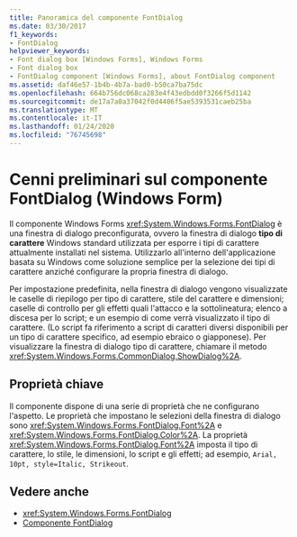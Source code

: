 ```yaml
---
title: Panoramica del componente FontDialog
ms.date: 03/30/2017
f1_keywords:
- FontDialog
helpviewer_keywords:
- Font dialog box [Windows Forms], Windows Forms
- Font dialog box
- FontDialog component [Windows Forms], about FontDialog component
ms.assetid: daf46e57-1b4b-4b7a-bad0-b50ca7ba75dc
ms.openlocfilehash: 664b756dc068ca283e4f43edbdd0f3266f5d1142
ms.sourcegitcommit: de17a7a0a37042f0d4406f5ae5393531caeb25ba
ms.translationtype: MT
ms.contentlocale: it-IT
ms.lasthandoff: 01/24/2020
ms.locfileid: "76745698"
---
```

# <a name="fontdialog-component-overview-windows-forms"></a>Cenni preliminari sul componente FontDialog (Windows Form)
Il componente Windows Forms <xref:System.Windows.Forms.FontDialog> è una finestra di dialogo preconfigurata, ovvero la finestra di dialogo **tipo di carattere** Windows standard utilizzata per esporre i tipi di carattere attualmente installati nel sistema. Utilizzarlo all'interno dell'applicazione basata su Windows come soluzione semplice per la selezione dei tipi di carattere anziché configurare la propria finestra di dialogo.  
  
 Per impostazione predefinita, nella finestra di dialogo vengono visualizzate le caselle di riepilogo per tipo di carattere, stile del carattere e dimensioni; caselle di controllo per gli effetti quali l'attacco e la sottolineatura; elenco a discesa per lo script; e un esempio di come verrà visualizzato il tipo di carattere. (Lo script fa riferimento a script di caratteri diversi disponibili per un tipo di carattere specifico, ad esempio ebraico o giapponese). Per visualizzare la finestra di dialogo tipo di carattere, chiamare il metodo <xref:System.Windows.Forms.CommonDialog.ShowDialog%2A>.  
  
## <a name="key-properties"></a>Proprietà chiave  
 Il componente dispone di una serie di proprietà che ne configurano l'aspetto. Le proprietà che impostano le selezioni della finestra di dialogo sono <xref:System.Windows.Forms.FontDialog.Font%2A> e <xref:System.Windows.Forms.FontDialog.Color%2A>. La proprietà <xref:System.Windows.Forms.FontDialog.Font%2A> imposta il tipo di carattere, lo stile, le dimensioni, lo script e gli effetti; ad esempio, `Arial, 10pt, style=Italic, Strikeout`.  
  
## <a name="see-also"></a>Vedere anche

- <xref:System.Windows.Forms.FontDialog>
- [Componente FontDialog](fontdialog-component-windows-forms.md)
